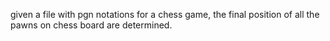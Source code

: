 given a file with pgn notations for a chess game, the final position 
of all the pawns on chess board are determined.